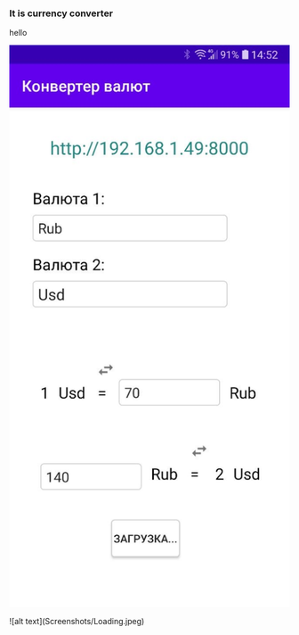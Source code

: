 ### It is currency converter
<p>hello</p>
<p><img src="Screenshots/Loading.jpeg"></p>
![alt text](Screenshots/Loading.jpeg)

